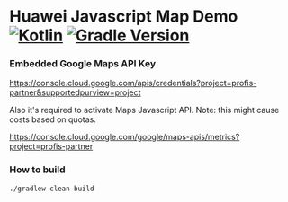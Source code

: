 # Huawei Javascript Map Demo  [![Kotlin](https://img.shields.io/badge/kotlin-1.4.21-green.svg)](https://kotlinlang.org/) [![Gradle Version](https://img.shields.io/badge/gradle-6.8.1-green.svg)](https://docs.gradle.org/current/release-notes)

### Embedded Google Maps API Key

https://console.cloud.google.com/apis/credentials?project=profis-partner&supportedpurview=project

Also it's required to activate Maps Javascript API. Note: this might cause costs based on quotas.

https://console.cloud.google.com/google/maps-apis/metrics?project=profis-partner

### How to build

    ./gradlew clean build